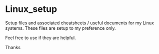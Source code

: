 # Linux_setup
Setup files and associated cheatsheets / useful documents for my Linux systems.
These files are setup to my preference only.

Feel free to use if they are helpful.

Thanks
